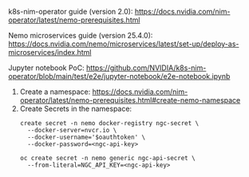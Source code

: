 k8s-nim-operator guide (version 2.0): https://docs.nvidia.com/nim-operator/latest/nemo-prerequisites.html

Nemo microservices guide (version 25.4.0): https://docs.nvidia.com/nemo/microservices/latest/set-up/deploy-as-microservices/index.html

Jupyter notebook PoC: https://github.com/NVIDIA/k8s-nim-operator/blob/main/test/e2e/jupyter-notebook/e2e-notebook.ipynb

1. Create a namespace: https://docs.nvidia.com/nim-operator/latest/nemo-prerequisites.html#create-nemo-namespace
2. Create Secrets in the namespace:
    ```shell
    create secret -n nemo docker-registry ngc-secret \
      --docker-server=nvcr.io \
      --docker-username='$oauthtoken' \
      --docker-password=<ngc-api-key>
    ```
    ```shell
    oc create secret -n nemo generic ngc-api-secret \
      --from-literal=NGC_API_KEY=<ngc-api-key>
    ```